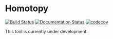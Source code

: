 # Homotopy

[![Build Status](https://travis-ci.org/Ahhhhmed/homotopy.svg?branch=master)](https://travis-ci.org/Ahhhhmed/homotopy)
[![Documentation Status](https://readthedocs.org/projects/homotopy/badge/?version=latest)](http://homotopy.readthedocs.io/en/latest/?badge=latest)
[![codecov](https://codecov.io/gh/Ahhhhmed/homotopy/branch/master/graph/badge.svg)](https://codecov.io/gh/Ahhhhmed/homotopy)

This tool is currently under development.